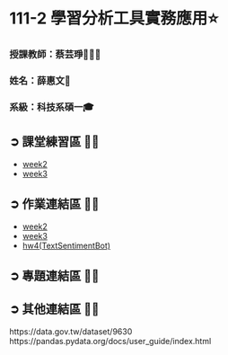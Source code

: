 # 111-2 學習分析工具實務應用⭐️
<h3>授課教師：蔡芸琤👩🏻‍💼</h3>
<h3>姓名：薛惠文🐻</h3>
<h3>系級：科技系碩一🎓 </h3>

<h2>➲ 課堂練習區 ✍🏻</h2>
<ul>
  <li><a href="https://github.com/61171029h/LAT-REPO/tree/main/week2_class">week2</a></li>
  <li><a href="https://github.com/61171029h/LAT-REPO/tree/main/week3">week3</a></li>
</ul>
<h2>➲ 作業連結區 ✍🏻</h2>
<ul>
  <li><a href="https://github.com/61171029h/LAT-REPO/tree/main/week2_hw">week2</a></li>
  <li><a href="https://github.com/61171029h/LAT-REPO/tree/main/week3_hw">week3</a></li>
  <li><a href="https://github.com/61171029h/LAT-REPO/tree/main/hw4(TextSentimentBot)">hw4(TextSentimentBot)</a></li>
</ul>
<h2>➲ 專題連結區 ✍🏻</h2>
<h2>➲ 其他連結區 ✍🏻</h2>
https://data.gov.tw/dataset/9630<br>
https://pandas.pydata.org/docs/user_guide/index.html
